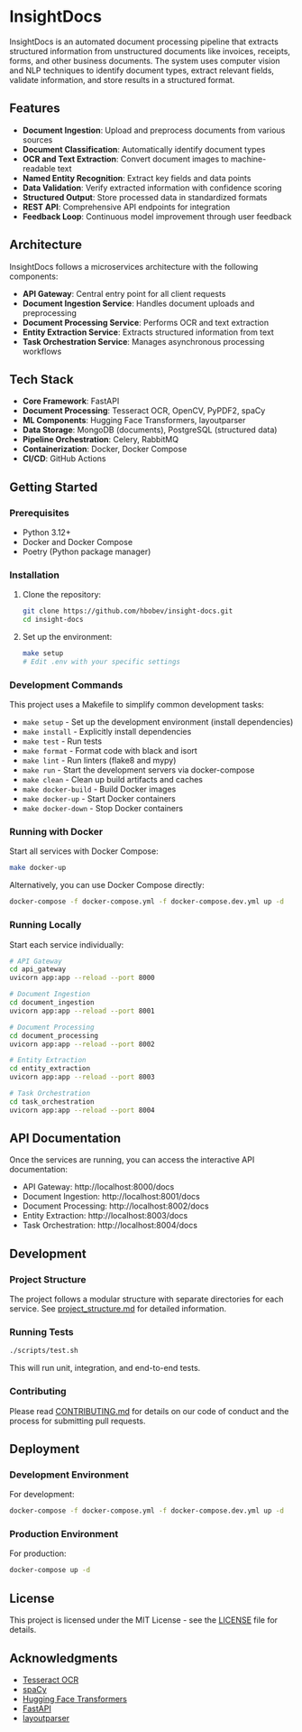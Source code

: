 # InsightDocs

InsightDocs is an automated document processing pipeline that extracts structured information from unstructured documents like invoices, receipts, forms, and other business documents. The system uses computer vision and NLP techniques to identify document types, extract relevant fields, validate information, and store results in a structured format.

## Features

- **Document Ingestion**: Upload and preprocess documents from various sources
- **Document Classification**: Automatically identify document types
- **OCR and Text Extraction**: Convert document images to machine-readable text
- **Named Entity Recognition**: Extract key fields and data points
- **Data Validation**: Verify extracted information with confidence scoring
- **Structured Output**: Store processed data in standardized formats
- **REST API**: Comprehensive API endpoints for integration
- **Feedback Loop**: Continuous model improvement through user feedback

## Architecture

InsightDocs follows a microservices architecture with the following components:

- **API Gateway**: Central entry point for all client requests
- **Document Ingestion Service**: Handles document uploads and preprocessing
- **Document Processing Service**: Performs OCR and text extraction
- **Entity Extraction Service**: Extracts structured information from text
- **Task Orchestration Service**: Manages asynchronous processing workflows

## Tech Stack

- **Core Framework**: FastAPI
- **Document Processing**: Tesseract OCR, OpenCV, PyPDF2, spaCy
- **ML Components**: Hugging Face Transformers, layoutparser
- **Data Storage**: MongoDB (documents), PostgreSQL (structured data)
- **Pipeline Orchestration**: Celery, RabbitMQ
- **Containerization**: Docker, Docker Compose
- **CI/CD**: GitHub Actions

## Getting Started

### Prerequisites

- Python 3.12+
- Docker and Docker Compose
- Poetry (Python package manager)

### Installation

1. Clone the repository:
   ```bash
   git clone https://github.com/hbobev/insight-docs.git
   cd insight-docs
   ```

2. Set up the environment:
   ```bash
   make setup
   # Edit .env with your specific settings
   ```

### Development Commands

This project uses a Makefile to simplify common development tasks:

- `make setup` - Set up the development environment (install dependencies)
- `make install` - Explicitly install dependencies
- `make test` - Run tests
- `make format` - Format code with black and isort
- `make lint` - Run linters (flake8 and mypy)
- `make run` - Start the development servers via docker-compose
- `make clean` - Clean up build artifacts and caches
- `make docker-build` - Build Docker images
- `make docker-up` - Start Docker containers
- `make docker-down` - Stop Docker containers

### Running with Docker

Start all services with Docker Compose:

```bash
make docker-up
```

Alternatively, you can use Docker Compose directly:

```bash
docker-compose -f docker-compose.yml -f docker-compose.dev.yml up -d
```

### Running Locally

Start each service individually:

```bash
# API Gateway
cd api_gateway
uvicorn app:app --reload --port 8000

# Document Ingestion
cd document_ingestion
uvicorn app:app --reload --port 8001

# Document Processing
cd document_processing
uvicorn app:app --reload --port 8002

# Entity Extraction
cd entity_extraction
uvicorn app:app --reload --port 8003

# Task Orchestration
cd task_orchestration
uvicorn app:app --reload --port 8004
```

## API Documentation

Once the services are running, you can access the interactive API documentation:

- API Gateway: http://localhost:8000/docs
- Document Ingestion: http://localhost:8001/docs
- Document Processing: http://localhost:8002/docs
- Entity Extraction: http://localhost:8003/docs
- Task Orchestration: http://localhost:8004/docs

## Development

### Project Structure

The project follows a modular structure with separate directories for each service. See [project_structure.md](project_structure.md) for detailed information.

### Running Tests

```bash
./scripts/test.sh
```

This will run unit, integration, and end-to-end tests.

### Contributing

Please read [CONTRIBUTING.md](CONTRIBUTING.md) for details on our code of conduct and the process for submitting pull requests.

## Deployment

### Development Environment

For development:

```bash
docker-compose -f docker-compose.yml -f docker-compose.dev.yml up -d
```

### Production Environment

For production:

```bash
docker-compose up -d
```

## License

This project is licensed under the MIT License - see the [LICENSE](LICENSE) file for details.

## Acknowledgments

- [Tesseract OCR](https://github.com/tesseract-ocr/tesseract)
- [spaCy](https://spacy.io/)
- [Hugging Face Transformers](https://huggingface.co/transformers/)
- [FastAPI](https://fastapi.tiangolo.com/)
- [layoutparser](https://layout-parser.github.io/)
